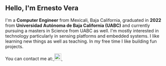 ## Hello, I'm Ernesto Vera
I'm a <b>Computer Engineer</b> from Mexicali, Baja California, graduated in <b>2022</b> from <b>Universidad Autónoma de Baja California (UABC)</b> and currently pursuing a masters in Science from UABC as well. I'm mostly interested in technology particularly in sensing platforms and embedded systems. I like learning new things as well as teaching. In my free time I like building fun projects.

You can contact me at:<a href="https://www.linkedin.com/in/ernesto-vera-025a86245/">&nbsp;<img alt="LinkedIn" src="https://cdn.jsdelivr.net/npm/simple-icons@v3/icons/linkedin.svg" width="22px">&nbsp;</a>
<!--
**ErnestoMVera/ErnestoMVera** is a ✨ _special_ ✨ repository because its `README.md` (this file) appears on your GitHub profile.

Here are some ideas to get you started:

- 🔭 I’m currently working on ...
- 🌱 I’m currently learning ...
- 👯 I’m looking to collaborate on ...
- 🤔 I’m looking for help with ...
- 💬 Ask me about ...
- 📫 How to reach me: ...
- 😄 Pronouns: ...
- ⚡ Fun fact: ...
-->
